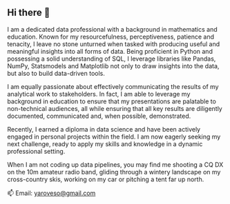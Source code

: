 ## Hi there 👋

I am a dedicated data professional with a background in mathematics and education. Known for my resourcefulness, perceptiveness, patience and tenacity, I leave no stone unturned when tasked with producing useful and meaningful insights into all forms of data. Being proficient in Python and possessing a solid understanding of SQL, I leverage libraries like Pandas, NumPy, Statsmodels and Matplotlib not only to draw insights into the data, but also to build data-driven tools. 

I am equally passionate about effectively communicating the results of my analytical work to stakeholders. In fact, I am able to leverage my background in education to ensure that my presentations are palatable to non-technical audiences, all while ensuring that all key results are diligently documented, communicated and, when possible, demonstrated.

Recently, I earned a diploma in data science and have been actively engaged in personal projects within the field. I am now eagerly seeking my next challenge, ready to apply my skills and knowledge in a dynamic professional setting.

When I am not coding up data pipelines, you may find me shooting a CQ DX on the 10m amateur radio band, gliding through a wintery landscape on my cross-country skis, working on my car or pitching a tent far up north.

 📫 Email: yaroveso@gmail.com
<!--
**yarov3so/yarov3so** is a ✨ _special_ ✨ repository because its `README.md` (this file) appears on your GitHub profile.

Here are some ideas to get you started:

- 🔭 I’m currently working on ...
- 🌱 I’m currently learning ...
- 👯 I’m looking to collaborate on ...
- 🤔 I’m looking for help with ...
- 💬 Ask me about ...
- 📫 How to reach me: ...
- 😄 Pronouns: ...
- ⚡ Fun fact: ...
-->

